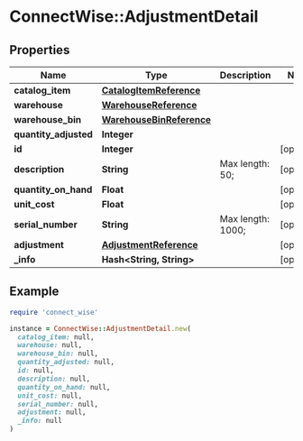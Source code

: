 # ConnectWise::AdjustmentDetail

## Properties

| Name | Type | Description | Notes |
| ---- | ---- | ----------- | ----- |
| **catalog_item** | [**CatalogItemReference**](CatalogItemReference.md) |  |  |
| **warehouse** | [**WarehouseReference**](WarehouseReference.md) |  |  |
| **warehouse_bin** | [**WarehouseBinReference**](WarehouseBinReference.md) |  |  |
| **quantity_adjusted** | **Integer** |  |  |
| **id** | **Integer** |  | [optional] |
| **description** | **String** |  Max length: 50; | [optional] |
| **quantity_on_hand** | **Float** |  | [optional] |
| **unit_cost** | **Float** |  | [optional] |
| **serial_number** | **String** |  Max length: 1000; | [optional] |
| **adjustment** | [**AdjustmentReference**](AdjustmentReference.md) |  | [optional] |
| **_info** | **Hash&lt;String, String&gt;** |  | [optional] |

## Example

```ruby
require 'connect_wise'

instance = ConnectWise::AdjustmentDetail.new(
  catalog_item: null,
  warehouse: null,
  warehouse_bin: null,
  quantity_adjusted: null,
  id: null,
  description: null,
  quantity_on_hand: null,
  unit_cost: null,
  serial_number: null,
  adjustment: null,
  _info: null
)
```

